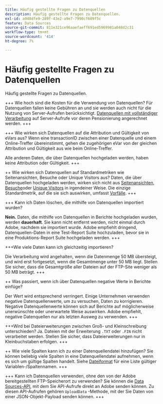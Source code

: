 ```yaml
---
title: Häufig gestellte Fragen zu Datenquellen
description: Häufig gestellte Fragen zu Datenquellen.
exl-id: a948dfe9-289f-43e2-a9e7-7990cf609f5c
feature: Data Sources
source-git-commit: 811e321ce96aaefaeff691ed5969981a048d2c31
workflow-type: tm+mt
source-wordcount: '414'
ht-degree: 7%

---
```


# Häufig gestellte Fragen zu Datenquellen

Häufig gestellte Fragen zu Datenquellen.

+++ Wie hoch sind die Kosten für die Verwendung von Datenquellen?
Für Datenquellen fallen keine Gebühren an und sie werden auch nicht für die Nutzung von Server-Aufrufen berücksichtigt. [Datenquellen mit vollständiger Verarbeitung](full-processing-eol.md) auf Server-Aufrufe vor deren Pensionierung angerechnet werden.
+++

+++ Wie wirken sich Datenquellen auf die Attribution und Gültigkeit von eVars aus?
Wenn eine transactionID zwischen einer Datenquelle und einem Online-Treffer übereinstimmt, gehen die zugehörigen eVar von der gleichen Attribution und Gültigkeit aus wie beim Online-Treffer.

Alle anderen Daten, die über Datenquellen hochgeladen werden, haben keine Attribution oder Gültigkeit.
+++

++ Wie wirken sich Datenquellen auf Standardmetriken wie Seitenansichten, Besuche oder Unique Visitors aus?
Daten, die über Datenquellen hochgeladen werden, wirken sich nicht aus [Seitenansichten](/help/components/metrics/page-views.md), [Besuche](/help/components/metrics/visits.md)oder [Unique Visitors](/help/components/metrics/unique-visitors.md) in irgendeiner Weise. Die einzige Standardmetrik, auf die sie sich auswirken, umfasst [Vorfälle](/help/components/metrics/occurrences.md).
+++

+++ Kann ich Daten löschen, die mithilfe von Datenquellen importiert wurden?

**Nein.** Daten, die mithilfe von Datenquellen in Berichte hochgeladen wurden, werden **dauerhaft**. Sie kann nicht entfernt werden, nicht einmal durch Adobe, nachdem sie importiert wurde. Adobe empfiehlt dringend, Datenquellen-Daten in eine Test-Report Suite hochzuladen, bevor sie in eine Produktions-Report Suite hochgeladen werden.
+++

+++Wie viele Daten kann ich gleichzeitig importieren?

Die Verarbeitung wird angehalten, wenn die Datenmenge 50 MB übersteigt, und wird erst fortgesetzt, wenn die Gesamtmenge unter 50 MB liegt. Stellen Sie sicher, dass die Gesamtgröße aller Dateien auf der FTP-Site weniger als 50 MB beträgt.
+++

++ Was passiert, wenn ich über Datenquellen negative Werte in Berichte einfüge?

Der Wert wird entsprechend verringert. Einige Unternehmen verwenden negative Datenquellenwerte, um zu versuchen, Daten zu korrigieren. Negative Datenquellenwerte können sich auf Berichte auf möglicherweise unerwünschte oder unerwartete Weise auswirken. Adobe empfiehlt, negative Datenquellen nur als letzten Ausweg zu verwenden.
+++

+++Wird bei Dateierweiterungen zwischen Groß- und Kleinschreibung unterschieden?
Ja. Dateien mit der Erweiterung `.TXT` oder `.FIN` nicht verarbeitet werden. Stellen Sie sicher, dass Dateierweiterungen nur in Kleinbuchstaben erfolgen.
+++

++ Wie viele Spalten kann ich zu einer Datenquellendatei hinzufügen?
Sie können beliebig viele Spalten in eine Datenquellendatei aufnehmen, wenn es sich um gültige Spalten handelt. Siehe [Dateiformat](file-format.md) für eine Liste gültiger Variablen-/Spaltennamen.
+++

+++ Kann ich Datenquellen verwenden, ohne den von der Adobe bereitgestellten FTP-Speicherort zu verwenden?
Sie können die [Data Sources-API](https://developer.adobe.com/analytics-apis/docs/1.4/guides/data-sources/), mit dem Sie API-Aufrufe direkt an Adobe senden können. Zu diesen API-Aufrufen gehören `UploadData` -Methode, mit der Sie Daten von einer JSON-Objekt-Payload senden können.
+++
